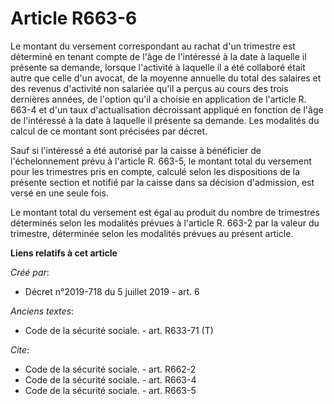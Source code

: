 # Article R663-6

Le montant du versement correspondant au rachat d'un trimestre est déterminé en tenant compte de l'âge de l'intéressé à la
date à laquelle il présente sa demande, lorsque l'activité à laquelle il a été collaboré était autre que celle d'un avocat,
de la moyenne annuelle du total des salaires et des revenus d'activité non salariée qu'il a perçus au cours des trois
dernières années, de l'option qu'il a choisie en application de l'article R. 663-4 et d'un taux d'actualisation décroissant
appliqué en fonction de l'âge de l'intéressé à la date à laquelle il présente sa demande. Les modalités du calcul de ce
montant sont précisées par décret. 

Sauf si l'intéressé a été autorisé par la caisse à bénéficier de l'échelonnement prévu à l'article R. 663-5, le montant total
du versement pour les trimestres pris en compte, calculé selon les dispositions de la présente section et notifié par la
caisse dans sa décision d'admission, est versé en une seule fois. 

Le montant total du versement est égal au produit du nombre de trimestres déterminés selon les modalités prévues à l'article
R. 663-2 par la valeur du trimestre, déterminée selon les modalités prévues au présent article.

**Liens relatifs à cet article**

_Créé par_:

  - Décret n°2019-718 du 5 juillet 2019 - art. 6

_Anciens textes_:

  - Code de la sécurité sociale. - art. R633-71 (T)

_Cite_:

  - Code de la sécurité sociale. - art. R662-2
  - Code de la sécurité sociale. - art. R663-4
  - Code de la sécurité sociale. - art. R663-5
